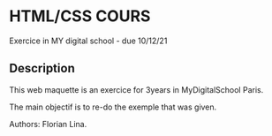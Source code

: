 # HTML/CSS COURS
Exercice in MY digital school - due 10/12/21

## Description
This web maquette is an exercice for 3years in MyDigitalSchool Paris.

The main objectif is to re-do the exemple that was given.

Authors: Florian Lina.
